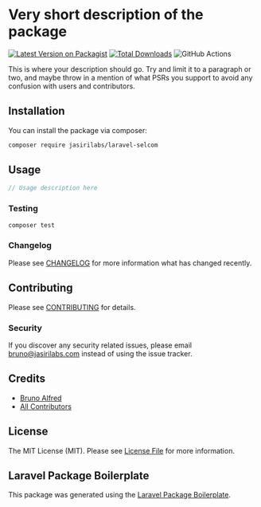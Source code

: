 # Very short description of the package

[![Latest Version on Packagist](https://img.shields.io/packagist/v/jasirilabs/laravel-selcom.svg?style=flat-square)](https://packagist.org/packages/jasirilabs/laravel-selcom)
[![Total Downloads](https://img.shields.io/packagist/dt/jasirilabs/laravel-selcom.svg?style=flat-square)](https://packagist.org/packages/jasirilabs/laravel-selcom)
![GitHub Actions](https://github.com/jasirilabs/laravel-selcom/actions/workflows/main.yml/badge.svg)

This is where your description should go. Try and limit it to a paragraph or two, and maybe throw in a mention of what PSRs you support to avoid any confusion with users and contributors.

## Installation

You can install the package via composer:

```bash
composer require jasirilabs/laravel-selcom
```

## Usage

```php
// Usage description here
```

### Testing

```bash
composer test
```

### Changelog

Please see [CHANGELOG](CHANGELOG.md) for more information what has changed recently.

## Contributing

Please see [CONTRIBUTING](CONTRIBUTING.md) for details.

### Security

If you discover any security related issues, please email bruno@jasirilabs.com instead of using the issue tracker.

## Credits

-   [Bruno Alfred](https://github.com/jasirilabs)
-   [All Contributors](../../contributors)

## License

The MIT License (MIT). Please see [License File](LICENSE.md) for more information.

## Laravel Package Boilerplate

This package was generated using the [Laravel Package Boilerplate](https://laravelpackageboilerplate.com).

